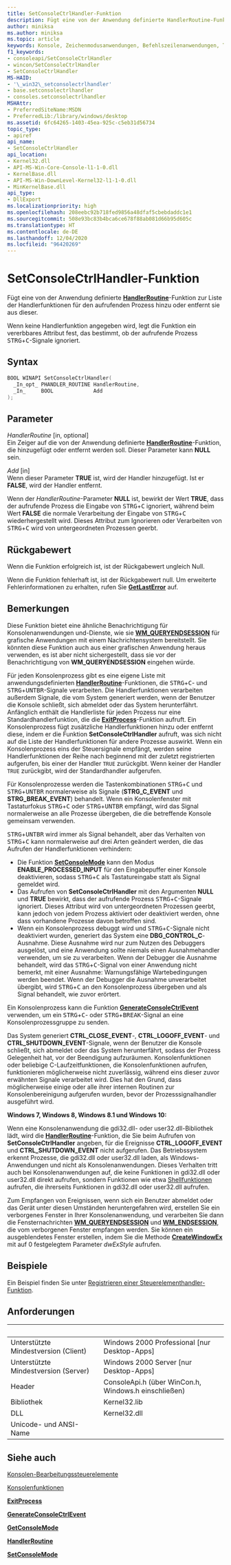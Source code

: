 ```yaml
---
title: SetConsoleCtrlHandler-Funktion
description: Fügt eine von der Anwendung definierte HandlerRoutine-Funktion zur Liste der Handlerfunktionen für den aufrufenden Prozess hinzu oder entfernt sie aus dieser.
author: miniksa
ms.author: miniksa
ms.topic: article
keywords: Konsole, Zeichenmodusanwendungen, Befehlszeilenanwendungen, Terminalanwendungen, Konsolen-API
f1_keywords:
- consoleapi/SetConsoleCtrlHandler
- wincon/SetConsoleCtrlHandler
- SetConsoleCtrlHandler
MS-HAID:
- '\_win32\_setconsolectrlhandler'
- base.setconsolectrlhandler
- consoles.setconsolectrlhandler
MSHAttr:
- PreferredSiteName:MSDN
- PreferredLib:/library/windows/desktop
ms.assetid: 6fc64265-1403-45ea-925c-c5eb31d56734
topic_type:
- apiref
api_name:
- SetConsoleCtrlHandler
api_location:
- Kernel32.dll
- API-MS-Win-Core-Console-l1-1-0.dll
- KernelBase.dll
- API-MS-Win-DownLevel-Kernel32-l1-1-0.dll
- MinKernelBase.dll
api_type:
- DllExport
ms.localizationpriority: high
ms.openlocfilehash: 208eebc92b718fed9856a48dfaf5cbebdaddc1e1
ms.sourcegitcommit: 508e93bc83b4bca6ce678f88ab081d66b95d605c
ms.translationtype: HT
ms.contentlocale: de-DE
ms.lasthandoff: 12/04/2020
ms.locfileid: "96420269"
---
```

# <a name="setconsolectrlhandler-function"></a>SetConsoleCtrlHandler-Funktion

Fügt eine von der Anwendung definierte [**HandlerRoutine**](handlerroutine.md)-Funktion zur Liste der Handlerfunktionen für den aufrufenden Prozess hinzu oder entfernt sie aus dieser.

Wenn keine Handlerfunktion angegeben wird, legt die Funktion ein vererbbares Attribut fest, das bestimmt, ob der aufrufende Prozess <kbd>STRG</kbd>+<kbd>C</kbd>-Signale ignoriert.

## <a name="syntax"></a>Syntax

```C
BOOL WINAPI SetConsoleCtrlHandler(
  _In_opt_ PHANDLER_ROUTINE HandlerRoutine,
  _In_     BOOL             Add
);
```

## <a name="parameters"></a>Parameter

*HandlerRoutine* \[in, optional\]  
Ein Zeiger auf die von der Anwendung definierte [**HandlerRoutine**](handlerroutine.md)-Funktion, die hinzugefügt oder entfernt werden soll. Dieser Parameter kann **NULL** sein.

*Add* \[in\]  
Wenn dieser Parameter **TRUE** ist, wird der Handler hinzugefügt. Ist er **FALSE**, wird der Handler entfernt.

Wenn der *HandlerRoutine*-Parameter **NULL** ist, bewirkt der Wert **TRUE**, dass der aufrufende Prozess die Eingabe von <kbd>STRG</kbd>+<kbd>C</kbd> ignoriert, während beim Wert **FALSE** die normale Verarbeitung der Eingabe von <kbd>STRG</kbd>+<kbd>C</kbd> wiederhergestellt wird. Dieses Attribut zum Ignorieren oder Verarbeiten von <kbd>STRG</kbd>+<kbd>C</kbd> wird von untergeordneten Prozessen geerbt.

## <a name="return-value"></a>Rückgabewert

Wenn die Funktion erfolgreich ist, ist der Rückgabewert ungleich Null.

Wenn die Funktion fehlerhaft ist, ist der Rückgabewert null. Um erweiterte Fehlerinformationen zu erhalten, rufen Sie [**GetLastError**](https://msdn.microsoft.com/library/windows/desktop/ms679360) auf.

## <a name="remarks"></a>Bemerkungen

Diese Funktion bietet eine ähnliche Benachrichtigung für Konsolenanwendungen und-Dienste, wie sie [**WM\_QUERYENDSESSION**](https://msdn.microsoft.com/library/windows/desktop/aa376890) für grafische Anwendungen mit einem Nachrichtensystem bereitstellt. Sie könnten diese Funktion auch aus einer grafischen Anwendung heraus verwenden, es ist aber nicht sichergestellt, dass sie vor der Benachrichtigung von **WM\_QUERYENDSESSION** eingehen würde.

Für jeden Konsolenprozess gibt es eine eigene Liste mit anwendungsdefinierten [**HandlerRoutine**](handlerroutine.md)-Funktionen, die <kbd>STRG</kbd>+<kbd>C</kbd>- und <kbd>STRG</kbd>+<kbd>UNTBR</kbd>-Signale verarbeiten. Die Handlerfunktionen verarbeiten außerdem Signale, die vom System generiert werden, wenn der Benutzer die Konsole schließt, sich abmeldet oder das System herunterfährt. Anfänglich enthält die Handlerliste für jeden Prozess nur eine Standardhandlerfunktion, die die [**ExitProcess**](https://msdn.microsoft.com/library/windows/desktop/ms682658)-Funktion aufruft. Ein Konsolenprozess fügt zusätzliche Handlerfunktionen hinzu oder entfernt diese, indem er die Funktion **SetConsoleCtrlHandler** aufruft, was sich nicht auf die Liste der Handlerfunktionen für andere Prozesse auswirkt. Wenn ein Konsolenprozess eins der Steuersignale empfängt, werden seine Handlerfunktionen der Reihe nach beginnend mit der zuletzt registrierten aufgerufen, bis einer der Handler `TRUE` zurückgibt. Wenn keiner der Handler `TRUE` zurückgibt, wird der Standardhandler aufgerufen.

Für Konsolenprozesse werden die Tastenkombinationen <kbd>STRG</kbd>+<kbd>C</kbd> und <kbd>STRG</kbd>+<kbd>UNTBR</kbd> normalerweise als Signale (**STRG\_C\_EVENT** und **STRG\_BREAK\_EVENT**) behandelt. Wenn ein Konsolenfenster mit Tastaturfokus <kbd>STRG</kbd>+<kbd>C</kbd> oder <kbd>STRG</kbd>+<kbd>UNTBR</kbd> empfängt, wird das Signal normalerweise an alle Prozesse übergeben, die die betreffende Konsole gemeinsam verwenden.

<kbd>STRG</kbd>+<kbd>UNTBR</kbd> wird immer als Signal behandelt, aber das Verhalten von <kbd>STRG</kbd>+<kbd>C</kbd> kann normalerweise auf drei Arten geändert werden, die das Aufrufen der Handlerfunktionen verhindern:

- Die Funktion [**SetConsoleMode**](setconsolemode.md) kann den Modus **ENABLE\_PROCESSED\_INPUT** für den Eingabepuffer einer Konsole deaktivieren, sodass <kbd>STRG</kbd>+<kbd>C</kbd> als Tastatureingabe statt als Signal gemeldet wird.
- Das Aufrufen von **SetConsoleCtrlHandler** mit den Argumenten **NULL** und **TRUE** bewirkt, dass der aufrufende Prozess <kbd>STRG</kbd>+<kbd>C</kbd>-Signale ignoriert. Dieses Attribut wird von untergeordneten Prozessen geerbt, kann jedoch von jedem Prozess aktiviert oder deaktiviert werden, ohne dass vorhandene Prozesse davon betroffen sind.
- Wenn ein Konsolenprozess debuggt wird und <kbd>STRG</kbd>+<kbd>C</kbd>-Signale nicht deaktiviert wurden, generiert das System eine **DBG\_CONTROL\_C**-Ausnahme. Diese Ausnahme wird nur zum Nutzen des Debuggers ausgelöst, und eine Anwendung sollte niemals einen Ausnahmehandler verwenden, um sie zu verarbeiten. Wenn der Debugger die Ausnahme behandelt, wird das <kbd>STRG</kbd>+<kbd>C</kbd>-Signal von einer Anwendung nicht bemerkt, mit einer Ausnahme: Warnungsfähige Wartebedingungen werden beendet. Wenn der Debugger die Ausnahme unverarbeitet übergibt, wird <kbd>STRG</kbd>+<kbd>C</kbd> an den Konsolenprozess übergeben und als Signal behandelt, wie zuvor erörtert.

Ein Konsolenprozess kann die Funktion [**GenerateConsoleCtrlEvent**](generateconsolectrlevent.md) verwenden, um ein <kbd>STRG</kbd>+<kbd>C</kbd>- oder <kbd>STRG</kbd>+<kbd>BREAK</kbd>-Signal an eine Konsolenprozessgruppe zu senden.

Das System generiert **CTRL\_CLOSE\_EVENT**-, **CTRL\_LOGOFF\_EVENT**- und **CTRL\_SHUTDOWN\_EVENT**-Signale, wenn der Benutzer die Konsole schließt, sich abmeldet oder das System herunterfährt, sodass der Prozess Gelegenheit hat, vor der Beendigung aufzuräumen. Konsolenfunktionen oder beliebige C-Laufzeitfunktionen, die Konsolenfunktionen aufrufen, funktionieren möglicherweise nicht zuverlässig, während eins dieser zuvor erwähnten Signale verarbeitet wird. Dies hat den Grund, dass möglicherweise einige oder alle ihrer internen Routinen zur Konsolenbereinigung aufgerufen wurden, bevor der Prozesssignalhandler ausgeführt wird.

**Windows 7, Windows 8, Windows 8.1 und Windows 10:**

Wenn eine Konsolenanwendung die gdi32.dll- oder user32.dll-Bibliothek lädt, wird die [**HandlerRoutine**](handlerroutine.md)-Funktion, die Sie beim Aufrufen von **SetConsoleCtrlHandler** angeben, für die Ereignisse **CTRL\_LOGOFF\_EVENT** und **CTRL\_SHUTDOWN\_EVENT** nicht aufgerufen. Das Betriebssystem erkennt Prozesse, die gdi32.dll oder user32.dll laden, als Windows-Anwendungen und nicht als Konsolenanwendungen. Dieses Verhalten tritt auch bei Konsolenanwendungen auf, die keine Funktionen in gdi32.dll oder user32.dll direkt aufrufen, sondern Funktionen wie etwa [Shellfunktionen](https://msdn.microsoft.com/library/windows/desktop/bb776426) aufrufen, die ihrerseits Funktionen in gdi32.dll oder user32.dll aufrufen.

Zum Empfangen von Ereignissen, wenn sich ein Benutzer abmeldet oder das Gerät unter diesen Umständen heruntergefahren wird, erstellen Sie ein verborgenes Fenster in Ihrer Konsolenanwendung, und verarbeiten Sie dann die Fensternachrichten [**WM\_QUERYENDSESSION**](https://msdn.microsoft.com/library/windows/desktop/aa376890) und [**WM\_ENDSESSION**](https://msdn.microsoft.com/library/windows/desktop/aa376889), die vom verborgenen Fenster empfangen werden. Sie können ein ausgeblendetes Fenster erstellen, indem Sie die Methode [**CreateWindowEx**](https://msdn.microsoft.com/library/windows/desktop/ms632680) mit auf 0 festgelegtem Parameter *dwExStyle* aufrufen.

## <a name="examples"></a>Beispiele

Ein Beispiel finden Sie unter [Registrieren einer Steuerelementhandler-Funktion](registering-a-control-handler-function.md).

## <a name="requirements"></a>Anforderungen

| &nbsp; | &nbsp; |
|-|-|
| Unterstützte Mindestversion (Client) | Windows 2000 Professional \[nur Desktop-Apps\] |
| Unterstützte Mindestversion (Server) | Windows 2000 Server \[nur Desktop-Apps\] |
| Header | ConsoleApi.h (über WinCon.h, Windows.h einschließen) |
| Bibliothek | Kernel32.lib |
| DLL | Kernel32.dll |
| Unicode- und ANSI-Name | |

## <a name="see-also"></a>Siehe auch

[Konsolen-Bearbeitungssteuerelemente](console-control-handlers.md)

[Konsolenfunktionen](console-functions.md)

[**ExitProcess**](https://msdn.microsoft.com/library/windows/desktop/ms682658)

[**GenerateConsoleCtrlEvent**](generateconsolectrlevent.md)

[**GetConsoleMode**](getconsolemode.md)

[**HandlerRoutine**](handlerroutine.md)

[**SetConsoleMode**](setconsolemode.md)
